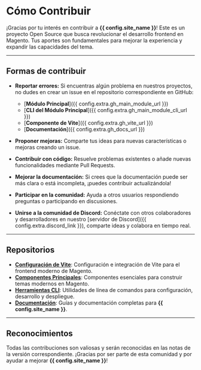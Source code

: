 # Cómo Contribuir

¡Gracias por tu interés en contribuir a **{{ config.site_name }}**! Este es un proyecto Open Source que busca revolucionar el desarrollo frontend en Magento. Tus aportes son fundamentales para mejorar la experiencia y expandir las capacidades del tema.

---

## Formas de contribuir

- **Reportar errores:** Si encuentras algún problema en nuestros proyectos, no dudes en crear un issue en el repositorio correspondiente en GitHub:
    - [**Módulo Principal**]({{ config.extra.gh_main_module_url }})
    - [**CLI del Módulo Principal**]({{ config.extra.gh_main_module_cli_url }})
    - [**Componente de Vite**]({{ config.extra.gh_vite_url }})
    - [**Documentación**]({{ config.extra.gh_docs_url }})

- **Proponer mejoras:** Comparte tus ideas para nuevas características o mejoras creando un issue.
- **Contribuir con código:** Resuelve problemas existentes o añade nuevas funcionalidades mediante Pull Requests.
- **Mejorar la documentación:** Si crees que la documentación puede ser más clara o está incompleta, ¡puedes contribuir actualizándola!
- **Participar en la comunidad:** Ayuda a otros usuarios respondiendo preguntas o participando en discusiones.
- **Unirse a la comunidad de Discord:** Conéctate con otros colaboradores y desarrolladores en nuestro [servidor de Discord]({{ config.extra.discord_link }}), comparte ideas y colabora en tiempo real.

---

## Repositorios

- [**Configuración de Vite**](https://github.com/mage-obsidian/component-modern-frontend): Configuración e integración de Vite para el frontend moderno de Magento.
- [**Componentes Principales**](https://github.com/mage-obsidian/module-modern-frontend): Componentes esenciales para construir temas modernos en Magento.
- [**Herramientas CLI**](https://github.com/mage-obsidian/module-modern-frontend-cli): Utilidades de línea de comandos para configuración, desarrollo y despliegue.
- [**Documentación**](https://github.com/mage-obsidian/MagentoModernFrontendDocs): Guías y documentación completas para **{{ config.site_name }}**.

---

## Reconocimientos

Todas las contribuciones son valiosas y serán reconocidas en las notas de la versión correspondiente. ¡Gracias por ser parte de esta comunidad y por ayudar a mejorar **{{ config.site_name }}**!
